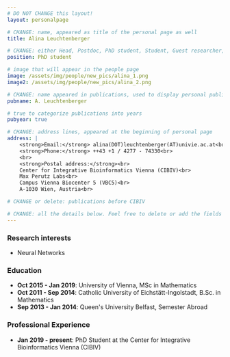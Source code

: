 ```yaml
---
# DO NOT CHANGE this layout!
layout: personalpage

# CHANGE: name, appeared as title of the personal page as well
title: Alina Leuchtenberger

# CHANGE: either Head, Postdoc, PhD student, Student, Guest researcher, System administrator, or Secretery
position: PhD student

# image that will appear in the people page
image: /assets/img/people/new_pics/alina_1.png
image2: /assets/img/people/new_pics/alina_2.png

# CHANGE: name appeared in publications, used to display personal publications
pubname: A. Leuchtenberger

# true to categorize publications into years
pubyear: true

# CHANGE: address lines, appeared at the beginning of personal page
address: |
    <strong>Email:</strong> alina(DOT)leuchtenberger(AT)univie.ac.at<br>
    <strong>Phone:</strong> ++43 +1 / 4277 - 74330<br>
    <br>
    <strong>Postal address:</strong><br>
    Center for Integrative Bioinformatics Vienna (CIBIV)<br>
    Max Perutz Labs<br>
    Campus Vienna Biocenter 5 (VBC5)<br>
    A-1030 Wien, Austria<br>

# CHANGE or delete: publications before CIBIV

# CHANGE: all the details below. Feel free to delete or add the fields (e.g. Talks and Posters, Software)
---
```


### Research interests
<div class="hline"></div>

* Neural Networks

### Education
<div class="hline"></div>

* __Oct 2015 - Jan 2019__: University of Vienna, MSc in Mathematics<br>
* __Oct 2011 - Sep 2014__: Catholic University of Eichstätt-Ingolstadt, B.Sc. in Mathematics<br>
* __Sep 2013 - Jan 2014__: Queen's University Belfast, Semester Abroad<br>


### Professional Experience
<div class="hline"></div>

* __Jan 2019 - present__: PhD Student at the Center for Integrative Bioinformatics Vienna (CIBIV)




